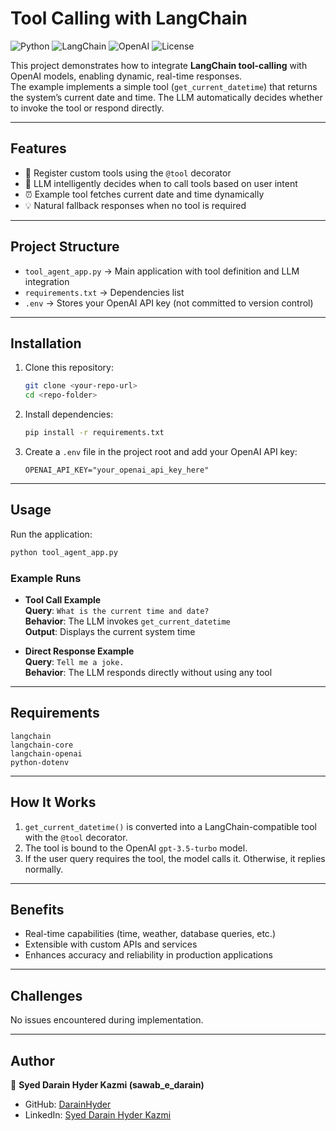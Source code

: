 # Tool Calling with LangChain

![Python](https://img.shields.io/badge/Python-3.10%2B-blue)
![LangChain](https://img.shields.io/badge/LangChain-Enabled-green)
![OpenAI](https://img.shields.io/badge/OpenAI-GPT--3.5--turbo-orange)
![License](https://img.shields.io/badge/License-MIT-lightgrey)

This project demonstrates how to integrate **LangChain tool-calling** with OpenAI models, enabling dynamic, real-time responses.  
The example implements a simple tool (`get_current_datetime`) that returns the system’s current date and time. The LLM automatically decides whether to invoke the tool or respond directly.

---

## Features
- 🔧 Register custom tools using the `@tool` decorator  
- 🧠 LLM intelligently decides when to call tools based on user intent  
- ⏰ Example tool fetches current date and time dynamically  
- 💡 Natural fallback responses when no tool is required  

---

## Project Structure
- `tool_agent_app.py` → Main application with tool definition and LLM integration  
- `requirements.txt` → Dependencies list  
- `.env` → Stores your OpenAI API key (not committed to version control)  

---

## Installation

1. Clone this repository:
   ```bash
   git clone <your-repo-url>
   cd <repo-folder>
   ```

2. Install dependencies:
   ```bash
   pip install -r requirements.txt
   ```

3. Create a `.env` file in the project root and add your OpenAI API key:
   ```
   OPENAI_API_KEY="your_openai_api_key_here"
   ```

---

## Usage

Run the application:
```bash
python tool_agent_app.py
```

### Example Runs

- **Tool Call Example**  
  **Query**: `What is the current time and date?`  
  **Behavior**: The LLM invokes `get_current_datetime`  
  **Output**: Displays the current system time  

- **Direct Response Example**  
  **Query**: `Tell me a joke.`  
  **Behavior**: The LLM responds directly without using any tool  

---

## Requirements
```
langchain
langchain-core
langchain-openai
python-dotenv
```

---

## How It Works
1. `get_current_datetime()` is converted into a LangChain-compatible tool with the `@tool` decorator.  
2. The tool is bound to the OpenAI `gpt-3.5-turbo` model.  
3. If the user query requires the tool, the model calls it. Otherwise, it replies normally.  

---

## Benefits
- Real-time capabilities (time, weather, database queries, etc.)  
- Extensible with custom APIs and services  
- Enhances accuracy and reliability in production applications  

---

## Challenges
No issues encountered during implementation.  

---

## Author
👤 **Syed Darain Hyder Kazmi (sawab_e_darain)**  

- GitHub: [DarainHyder](https://github.com/DarainHyder)  
- LinkedIn: [Syed Darain Hyder Kazmi](https://www.linkedin.com/in/syed-darain-hyder-kazmi)  
